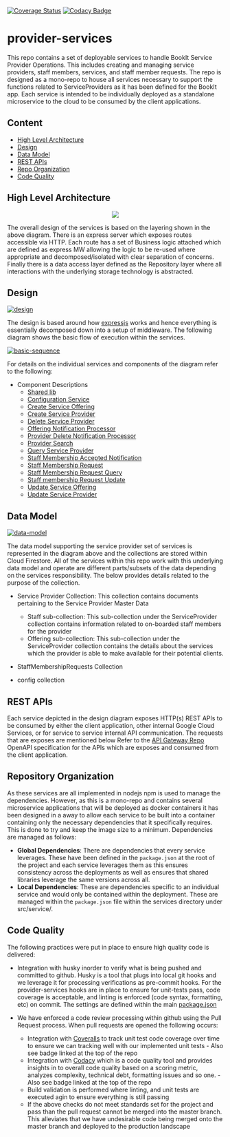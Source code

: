 [![Coverage Status](https://coveralls.io/repos/github/bookit-app/provider-services/badge.svg?branch=master)](https://coveralls.io/github/bookit-app/provider-services?branch=master)
[![Codacy Badge](https://api.codacy.com/project/badge/Grade/7c29b8b5b8b74764935483aab91973d0)](https://www.codacy.com/gh/bookit-app/provider-services?utm_source=github.com&utm_medium=referral&utm_content=bookit-app/provider-services&utm_campaign=Badge_Grade)

# provider-services

This repo contains a set of deployable services to handle BookIt Service Provider Operations. This includes creating and managing service providers, staff members, services, and staff member requests. The repo is designed as a mono-repo to house all services necessary to support the functions related to ServiceProviders as it has been defined for the BookIt app. Each service is intended to be individually deployed as a standalone microservice to the cloud to be consumed by the client applications.

## Content

- [High Level Architecture](#High-Level-Architecture)
- [Design](#Design)
- [Data Model](#Data-Model)
- [REST APIs](#REST-APIs)
- [Repo Organization](#Repository-Organization)
- [Code Quality](#Code-Quality)

## High Level Architecture

<p align="center">
<img src="./docs/images/architecture-layering.png">
</p>

The overall design of the services is based on the layering shown in the above diagram. There is an express server which exposes routes accessible via HTTP. Each route has a set of Business logic attached which are defined as express MW allowing the logic to be re-used where appropriate and decomposed/isolated with clear separation of concerns. Finally there is a data access layer defined as the Repository layer where all interactions with the underlying storage technology is abstracted.

## Design

[![design](./docs/images/design.png)](./docs/images/design.png)

The design is based around how [expressjs](https://expressjs.com) works and hence everything is essentially decomposed down into a setup of middleware. The following diagram shows the basic flow of execution within the services.

[![basic-sequence](./docs/images/basic-sequence.png)](./docs/images/basic-sequence.png)

For details on the individual services and components of the diagram refer to the following:

- Component Descriptions
  - [Shared lib](./src/lib/README.md)
  - [Configuration Service](./src/services/configuration-service/README.md)
  - [Create Service Offering](./src/services/create-service-offering/README.md)
  - [Create Service Provider]()
  - [Delete Service Provider]()
  - [Offering Notification Processor]()
  - [Provider Delete Notification Processor]()
  - [Provider Search]()
  - [Query Service Provider]()
  - [Staff Membership Accepted Notification]()
  - [Staff Membership Request]()
  - [Staff Membership Request Query]()
  - [Staff membership Request Update]()
  - [Update Service Offering]()
  - [Update Service Provider]()

## Data Model

[![data-model](./docs/images/data-model.png)](./docs/images/data-model.png)

The data model supporting the service provider set of services is represented in the diagram above and the collections are stored within Cloud Firestore. All of the services within this repo work with this underlying data model and operate are different parts/subsets of the data depending on the services responsibility. The below provides details related to the purpose of the collection.

- Service Provider Collection: This collection contains documents pertaining to the Service Provider Master Data

  - Staff sub-collection: This sub-collection under the ServiceProvider collection contains information related to on-boarded staff members for the provider
  - Offering sub-collection: This sub-collection under the ServiceProvider collection contains the details about the services which the provider is able to make available for their potential clients.

- StaffMembershipRequests Collection

- config collection

## REST APIs

Each service depicted in the design diagram exposes HTTP(s) REST APIs to be consumed by either the client application, other internal Google Cloud Services, or for service to service internal API communication. The requests that are exposes are mentioned below Refer to the [API Gateway Repo](https://github.com/bookit-app/api-gateway) OpenAPI specification for the APIs which are exposes and consumed from the client application.

## Repository Organization

As these services are all implemented in nodejs npm is used to manage the dependencies. However, as this is a mono-repo and contains several microservice applications that will be deployed as docker containers it has been designed in a away to allow each service to be built into a container containing only the necessary dependencies that it specifically requires. This is done to try and keep the image size to a minimum. Dependencies are managed as follows:

- **Global Dependencies**: There are dependencies that every service leverages. These have been defined in the `package.json` at the root of the project and each service leverages them as this ensures consistency across the deployments as well as ensures that shared libraries leverage the same versions across all.
- **Local Dependencies**: These are dependencies specific to an individual service and would only be contained within the deployment. These are managed within the `package.json` file within the services directory under src/service/<service-name>.

## Code Quality

The following practices were put in place to ensure high quality code is delivered:

- Integration with husky inorder to verify what is being pushed and committed to github. Husky is a tool that plugs into local git hooks and we leverage it for processing verifications as pre-commit hooks. For the provider-services hooks are in place to ensure for unit-tests pass, code coverage is acceptable, and linting is enforced (code syntax, formatting, etc) on commit. The settings are defined within the main [package.json](./package.json)

- We have enforced a code review processing within github using the Pull Request process. When pull requests are opened the following occurs:
  - Integration with [Coveralls](https://coveralls.io/github/bookit-app/provider-services?branch=master) to track unit test code coverage over time to ensure we can tracking well with our implemented unit tests - Also see badge linked at the top of the repo
  - Integration with [Codacy](https://www.codacy.com/gh/bookit-app/provider-services?utm_source=github.com&utm_medium=referral&utm_content=bookit-app/provider-services&utm_campaign=Badge_Grade) which is a code quality tool and provides insights in to overall code quality based on a scoring metric, analyzes complexity, technical debt, formatting issues and so one. - Also see badge linked at the top of the repo
  - Build validation is performed where linting, and unit tests are executed agin to ensure everything is still passing
  - If the above checks do not meet standards set for the project and pass than the pull request cannot be merged into the master branch. This alleviates that we have undesirable code being merged onto the master branch and deployed to the production landscape

